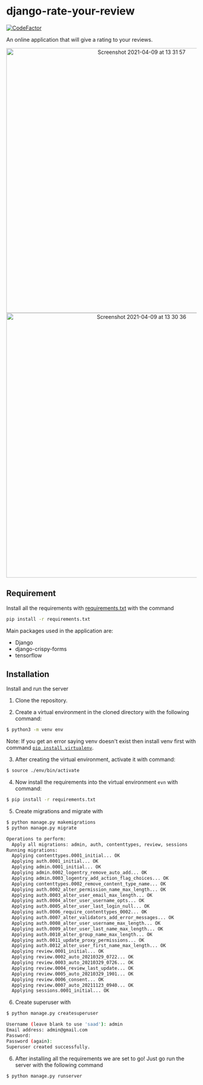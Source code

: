 # django-rate-your-review

[![CodeFactor](https://www.codefactor.io/repository/github/saadmairaj/django-rate-your-review/badge/master)](https://www.codefactor.io/repository/github/saadmairaj/django-rate-your-review/overview/master)

An online application that will give a rating to your reviews.

<p align="center">
  <img width="700" alt="Screenshot 2021-04-09 at 13 31 57" src="https://user-images.githubusercontent.com/46227224/114148942-f6ee5e80-9937-11eb-8fa3-4d5ccda6e393.png">
  <img width="700" alt="Screenshot 2021-04-09 at 13 30 36" src="https://user-images.githubusercontent.com/46227224/114148894-ea6a0600-9937-11eb-91c3-c4769bf8d4c4.png"> 
<p>

## Requirement

Install all the requirements with [requirements.txt](https://github.com/Saadmairaj/django-rate-your-review/blob/master/requirements.txt) with the command

```bash
pip install -r requirements.txt
```

Main packages used in the application are:

- Django
- django-crispy-forms
- tensorflow

## Installation

Install and run the server

1. Clone the repository.

2. Create a virtual environment in the cloned directory with the following command:

```bash
$ python3 -m venv env
```

Note: If you get an error saying venv doesn't exist then install venv first with command [`pip install virtualenv`](https://pypi.org/project/virtualenv/).

3. After creating the virtual environment, activate it with command:

```bash
$ source ./env/bin/activate
```

4. Now install the requirements into the virtual environment `evn` with command:

```bash
$ pip install -r requirements.txt
```

5. Create migrations and migrate with

```bash
$ python manage.py makemigrations
$ python manage.py migrate

Operations to perform:
  Apply all migrations: admin, auth, contenttypes, review, sessions
Running migrations:
  Applying contenttypes.0001_initial... OK
  Applying auth.0001_initial... OK
  Applying admin.0001_initial... OK
  Applying admin.0002_logentry_remove_auto_add... OK
  Applying admin.0003_logentry_add_action_flag_choices... OK
  Applying contenttypes.0002_remove_content_type_name... OK
  Applying auth.0002_alter_permission_name_max_length... OK
  Applying auth.0003_alter_user_email_max_length... OK
  Applying auth.0004_alter_user_username_opts... OK
  Applying auth.0005_alter_user_last_login_null... OK
  Applying auth.0006_require_contenttypes_0002... OK
  Applying auth.0007_alter_validators_add_error_messages... OK
  Applying auth.0008_alter_user_username_max_length... OK
  Applying auth.0009_alter_user_last_name_max_length... OK
  Applying auth.0010_alter_group_name_max_length... OK
  Applying auth.0011_update_proxy_permissions... OK
  Applying auth.0012_alter_user_first_name_max_length... OK
  Applying review.0001_initial... OK
  Applying review.0002_auto_20210329_0722... OK
  Applying review.0003_auto_20210329_0726... OK
  Applying review.0004_review_last_update... OK
  Applying review.0005_auto_20210329_1901... OK
  Applying review.0006_consent... OK
  Applying review.0007_auto_20211123_0940... OK
  Applying sessions.0001_initial... OK
```

6. Create superuser with

```bash
$ python manage.py createsuperuser

Username (leave blank to use 'saad'): admin
Email address: admin@gmail.com
Password:
Password (again):
Superuser created successfully.
```

6. After installing all the requirements we are set to go! Just go run the server with the following command

```bash
$ python manage.py runserver
```
